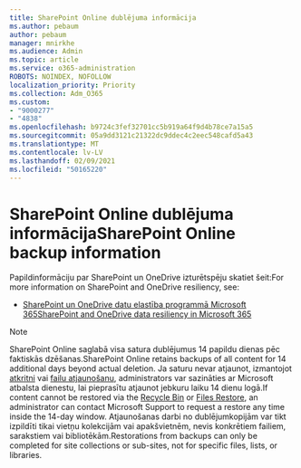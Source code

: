 ```yaml
---
title: SharePoint Online dublējuma informācija
ms.author: pebaum
author: pebaum
manager: mnirkhe
ms.audience: Admin
ms.topic: article
ms.service: o365-administration
ROBOTS: NOINDEX, NOFOLLOW
localization_priority: Priority
ms.collection: Adm_O365
ms.custom:
- "9000277"
- "4838"
ms.openlocfilehash: b9724c3fef32701cc5b919a64f9d4b78ce7a15a5
ms.sourcegitcommit: 05a9dd3121c21322dc9ddec4c2eec548cafd5a43
ms.translationtype: MT
ms.contentlocale: lv-LV
ms.lasthandoff: 02/09/2021
ms.locfileid: "50165220"
---
```

# <a name="sharepoint-online-backup-information"></a><span data-ttu-id="5959e-102">SharePoint Online dublējuma informācija</span><span class="sxs-lookup"><span data-stu-id="5959e-102">SharePoint Online backup information</span></span>

<span data-ttu-id="5959e-103">Papildinformāciju par SharePoint un OneDrive izturētspēju skatiet šeit:</span><span class="sxs-lookup"><span data-stu-id="5959e-103">For more information on SharePoint and OneDrive resiliency, see:</span></span>

- [<span data-ttu-id="5959e-104">SharePoint un OneDrive datu elastība programmā Microsoft 365</span><span class="sxs-lookup"><span data-stu-id="5959e-104">SharePoint and OneDrive data resiliency in Microsoft 365</span></span>](https://docs.microsoft.com/compliance/assurance/assurance-sharepoint-onedrive-data-resiliency)

> [!NOTE]
> <span data-ttu-id="5959e-105">SharePoint Online saglabā visa satura dublējumus 14 papildu dienas pēc faktiskās dzēšanas.</span><span class="sxs-lookup"><span data-stu-id="5959e-105">SharePoint Online retains backups of all content for 14 additional days beyond actual deletion.</span></span> <span data-ttu-id="5959e-106">Ja saturu nevar atjaunot, izmantojot [atkritni](https://support.microsoft.com/office/restore-deleted-items-from-the-site-collection-recycle-bin-5fa924ee-16d7-487b-9a0a-021b9062d14b) vai [failu atjaunošanu](https://support.microsoft.com/office/restore-your-onedrive-fa231298-759d-41cf-bcd0-25ac53eb8a15), administrators var sazināties ar Microsoft atbalsta dienestu, lai pieprasītu atjaunot jebkuru laiku 14 dienu logā.</span><span class="sxs-lookup"><span data-stu-id="5959e-106">If content cannot be restored via the [Recycle Bin](https://support.microsoft.com/office/restore-deleted-items-from-the-site-collection-recycle-bin-5fa924ee-16d7-487b-9a0a-021b9062d14b) or [Files Restore](https://support.microsoft.com/office/restore-your-onedrive-fa231298-759d-41cf-bcd0-25ac53eb8a15), an administrator can contact Microsoft Support to request a restore any time inside the 14-day window.</span></span> <span data-ttu-id="5959e-107">Atjaunošanas darbi no dublējumkopijām var tikt izpildīti tikai vietņu kolekcijām vai apakšvietnēm, nevis konkrētiem failiem, sarakstiem vai bibliotēkām.</span><span class="sxs-lookup"><span data-stu-id="5959e-107">Restorations from backups can only be completed for site collections or sub-sites, not for specific files, lists, or libraries.</span></span>
